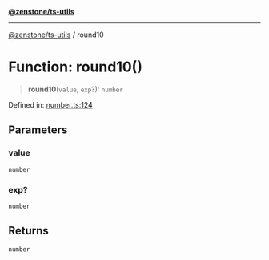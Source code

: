 [**@zenstone/ts-utils**](../README.md)

***

[@zenstone/ts-utils](../globals.md) / round10

# Function: round10()

> **round10**(`value`, `exp`?): `number`

Defined in: [number.ts:124](https://github.com/janpoem/ts-utils/blob/b9219c6997c227d9b9eb09f22e1ab95d12d9260c/src/number.ts#L124)

## Parameters

### value

`number`

### exp?

`number`

## Returns

`number`
